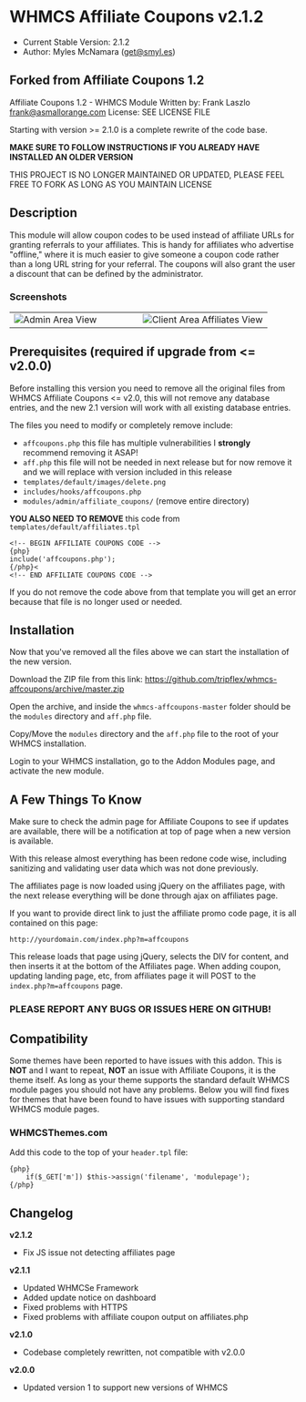 # WHMCS Affiliate Coupons v2.1.2
* Current Stable Version: 2.1.2
* Author: Myles McNamara (get@smyl.es)

Forked from Affiliate Coupons 1.2
-----
Affiliate Coupons 1.2 - WHMCS Module
Written by: Frank Laszlo <frank@asmallorange.com>
License: SEE LICENSE FILE

Starting with version >= 2.1.0 is a complete rewrite of the code base.

**MAKE SURE TO FOLLOW INSTRUCTIONS IF YOU ALREADY HAVE INSTALLED AN OLDER VERSION**

THIS PROJECT IS NO LONGER MAINTAINED OR UPDATED, PLEASE FEEL FREE TO FORK AS LONG AS YOU MAINTAIN LICENSE

## Description
This module will allow coupon codes to be used instead of affiliate URLs
for granting referrals to your affiliates. This is handy for affiliates who
advertise "offline," where it is much easier to give someone a coupon code
rather than a long URL string for your referral. The coupons will also grant
the user a discount that can be defined by the administrator.

### Screenshots
<table>
	<td width="50%">
		<img src="https://smyl.es/img/Selection-1130x736-12.png" alt="Admin Area View">
	</td>
	<td width="50%">
		<img src="https://smyl.es/img/Selection-1002x631-11.png" alt="Client Area Affiliates View">
	</td>
</table>

## Prerequisites (required if upgrade from <= v2.0.0)
Before installing this version you need to remove all the original files from WHMCS Affiliate Coupons <= v2.0, this will not remove any database entries, and the new 2.1 version will work with all existing database entries.

The files you need to modify or completely remove include:

* `affcoupons.php` this file has multiple vulnerabilities I **strongly** recommend removing it ASAP!
* `aff.php` this file will not be needed in next release but for now remove it and we will replace with version included in this release
* `templates/default/images/delete.png`
* `includes/hooks/affcoupons.php`
* `modules/admin/affiliate_coupons/` (remove entire directory)

**YOU ALSO NEED TO REMOVE** this code from `templates/default/affiliates.tpl`

```
<!-- BEGIN AFFILIATE COUPONS CODE -->
{php}
include('affcoupons.php');
{/php}<
<!-- END AFFILIATE COUPONS CODE -->
```

If you do not remove the code above from that template you will get an error because that file is no longer used or needed.

## Installation
Now that you've removed all the files above we can start the installation of the new version.

Download the ZIP file from this link:
https://github.com/tripflex/whmcs-affcoupons/archive/master.zip

Open the archive, and inside the `whmcs-affcoupons-master` folder should be the `modules` directory and `aff.php` file.

Copy/Move the `modules` directory and the `aff.php` file to the root of your WHMCS installation.

Login to your WHMCS installation, go to the Addon Modules page, and activate the new module.

## A Few Things To Know
Make sure to check the admin page for Affiliate Coupons to see if updates are available, there will be a notification at top of page when a new version is available.

With this release almost everything has been redone code wise, including sanitizing and validating user data which was not done previously.

The affiliates page is now loaded using jQuery on the affiliates page, with the next release everything will be done through ajax on affiliates page.

If you want to provide direct link to just the affiliate promo code page, it is all contained on this page:

`http://yourdomain.com/index.php?m=affcoupons`

This release loads that page using jQuery, selects the DIV for content, and then inserts it at the bottom of the Affiliates page.  When adding coupon, updating landing page, etc, from affiliates page it will POST to the `index.php?m=affcoupons` page.

### PLEASE REPORT ANY BUGS OR ISSUES HERE ON GITHUB!

## Compatibility
Some themes have been reported to have issues with this addon.  This is **NOT** and I want to repeat, **NOT** an issue with Affiliate Coupons, it is the theme itself.  As long as your theme supports the standard default WHMCS module pages you should not have any problems.  Below you will find fixes for themes that have been found to have issues with supporting standard WHMCS module pages.

### WHMCSThemes.com

Add this code to the top of your `header.tpl` file:

```smarty
{php}
    if($_GET['m']) $this->assign('filename', 'modulepage');
{/php}
```


## Changelog
**v2.1.2**
- Fix JS issue not detecting affiliates page

**v2.1.1**
- Updated WHMCSe Framework
- Added update notice on dashboard
- Fixed problems with HTTPS
- Fixed problems with affiliate coupon output on affiliates.php

**v2.1.0**
- Codebase completely rewritten, not compatible with v2.0.0

**v2.0.0**
- Updated version 1 to support new versions of WHMCS
